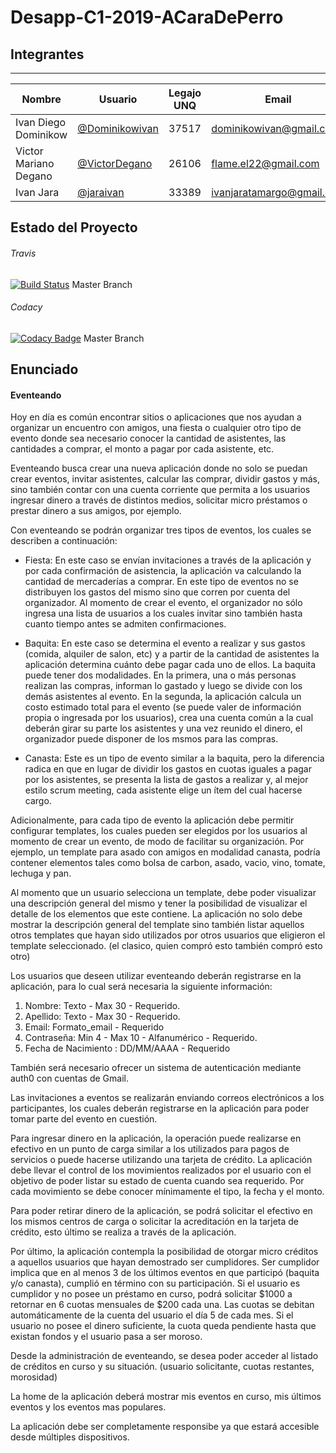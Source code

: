 # Desapp-C1-2019-ACaraDePerro

## Integrantes
- - -
   Nombre            |						Usuario						| Legajo UNQ |							Email
---------------------|--------------------------------------------------|------------|----------------------------------------------------------
Ivan Diego Dominikow |[@Dominikowivan](https://github.com/Dominikowivan)|    37517   | [dominikowivan@gmail.com](mailto:dominikowivan@gmail.com)
Victor Mariano Degano|[@VictorDegano](https://github.com/VictorDegano)  |    26106   | [flame.el22@gmail.com](mailto:flame.el22@gmail.com)
Ivan Jara            |[@jaraivan](https://github.com/jaraivan)          |    33389   | [ivanjaratamargo@gmail.com](mailto:ivanjaratamargo@gmail.com)
## Estado del Proyecto

###### Travis
[![Build Status](https://travis-ci.com/VictorDegano/desapp-groupA-2019S1.svg?token=drGKKQpy8a3rz3mat6Cb&branch=master)](https://travis-ci.com/VictorDegano/desapp-groupA-2019S1) Master Branch

###### Codacy
[![Codacy Badge](https://api.codacy.com/project/badge/Grade/47b2d81337374aed89c69ab5251f75ee)](https://www.codacy.com?utm_source=github.com&amp;utm_medium=referral&amp;utm_content=VictorDegano/desapp-groupA-backend&amp;utm_campaign=Badge_Grade) Master Branch


## Enunciado

#### Eventeando

Hoy en día es común encontrar sitios o aplicaciones que nos ayudan a organizar un encuentro con amigos, una fiesta o cualquier otro tipo de evento donde sea necesario conocer la cantidad de asistentes, las cantidades a comprar, el monto a pagar por cada asistente, etc.

Eventeando busca crear una nueva aplicación donde no solo se puedan crear eventos, invitar asistentes, calcular las comprar, dividir gastos y más, sino también contar con una cuenta corriente que permita a los usuarios ingresar dinero a través de distintos medios, solicitar micro préstamos o prestar dinero a sus amigos, por ejemplo.

Con eventeando se podrán organizar tres tipos de eventos, los cuales se describen a continuación:

- Fiesta: En este caso se envían invitaciones a través de la aplicación y por cada confirmación de asistencia, la aplicación va calculando la cantidad de mercaderías a comprar. En este tipo de eventos no se distribuyen los gastos del mismo sino que corren por cuenta del organizador. Al momento de crear el evento, el organizador no sólo ingresa una lista de usuarios a los cuales invitar sino también hasta cuanto tiempo antes se admiten confirmaciones.

- Baquita: En este caso se determina el evento a realizar y sus gastos (comida, alquiler de salon, etc) y a partir de la cantidad de asistentes la aplicación determina cuánto debe pagar cada uno de ellos.
La baquita puede tener dos modalidades. En la primera, una o más personas realizan las compras, informan lo gastado y luego se divide con los demás asistentes al evento. En la segunda, la aplicación calcula un costo estimado total para el evento (se puede valer de información propia o ingresada por los usuarios), crea una cuenta común a la cual deberán girar su parte los asistentes y una vez reunido el dinero, el organizador puede disponer de los msmos para las compras.

- Canasta: Este es un tipo de evento similar a la baquita, pero la diferencia radica en que en lugar de dividir los gastos en cuotas iguales a pagar por los asistentes, se presenta la lista de gastos a realizar y, al mejor estilo scrum meeting, cada asistente elige un ítem del cual hacerse cargo.

Adicionalmente, para cada tipo de evento la aplicación debe permitir configurar templates, los cuales pueden ser elegidos por los usuarios al momento de crear un evento, de modo de facilitar su organización. Por ejemplo, un template para asado con amigos en modalidad canasta, podría contener elementos tales como bolsa de carbon, asado, vacio, vino, tomate, lechuga y pan.

Al momento que un usuario selecciona un template, debe poder visualizar una descripción general del mismo y tener la posibilidad de visualizar el detalle de los elementos que este contiene. La aplicación no solo debe mostrar la descripción general del template sino también listar aquellos otros templates que hayan sido utilizados por otros usuarios que eligieron el template seleccionado. (el clasico, quien compró esto también compró esto otro)

Los usuarios que deseen utilizar eventeando deberán registrarse en la aplicación, para lo cual será necesaria la siguiente información:
1. Nombre: Texto -  Max 30 -  Requerido.
2. Apellido: Texto -  Max 30 -  Requerido.
3. Email: Formato_email - Requerido
4. Contraseña: Min 4 - Max 10 - Alfanumérico - Requerido.
5. Fecha de Nacimiento : DD/MM/AAAA - Requerido

También será necesario ofrecer un sistema de autenticación mediante auth0 con cuentas de Gmail.

Las invitaciones a eventos se realizarán enviando correos electrónicos a los participantes, los cuales deberán registrarse en la aplicación para poder tomar parte del evento en cuestión.

Para ingresar dinero en la aplicación, la operación puede realizarse en efectivo en un punto de carga similar a los utilizados para pagos de servicios o puede hacerse utilizando una tarjeta de crédito. La aplicación debe llevar el control de los movimientos realizados por el usuario con el objetivo de poder listar su estado de cuenta cuando sea requerido. Por cada movimiento se debe conocer mínimamente el tipo, la fecha y el monto.

Para poder retirar dinero de la aplicación, se podrá solicitar el efectivo en los mismos centros de carga o solicitar la acreditación en la tarjeta de crédito, esto último se realiza a través de la aplicación.

Por último, la aplicación contempla la posibilidad de otorgar micro créditos a aquellos usuarios que hayan demostrado ser cumplidores. Ser cumplidor implica que en al menos 3 de los últimos eventos en que participó (baquita y/o canasta), cumplió en término con su participación. Si el usuario es cumplidor y no posee un préstamo en curso, podrá solicitar $1000 a retornar en 6 cuotas mensuales de $200 cada una. Las cuotas se debitan automáticamente de la cuenta del usuario el día 5 de cada mes. Si el usuario no posee el dinero suficiente, la cuota queda pendiente hasta que existan fondos y el usuario pasa a ser moroso.

Desde la administración de eventeando, se desea poder acceder al listado de créditos en curso y su situación. (usuario solicitante, cuotas restantes, morosidad)

La home de la aplicación deberá mostrar mis eventos en curso, mis últimos eventos y los eventos mas populares.

La aplicación debe ser completamente responsibe ya que estará accesible desde múltiples dispositivos.
